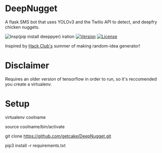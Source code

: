 # DeepNugget
A flask SMS bot that uses YOLOv3 and the Twilio API to detect, and deepfry chicken nuggets.

![Insp(pip install deeppyer)  iration](https://i.imgur.com/VhqnbbY.png)
[![Version](https://poser.pugx.org/balrok/web_video/version)](//packagist.org/packages/balrok/web_video)
[![License](https://poser.pugx.org/ali-irawan/xtra/license.svg)](https://poser.pugx.org/ali-irawan/xtra/license.svg)

Inspired by [Hack Club's](https://hackclub.com/) summer of making random-idea generator! 

# Disclaimer 

Requires an older version of tensorflow in order to run, 
so it's reccomended you create a virtualenv.


# Setup

virtualenv coolname  

source coolname/bin/activate  

git clone https://github.com/getcake/DeepNugget.git  

pip3 install -r requirements.txt  

